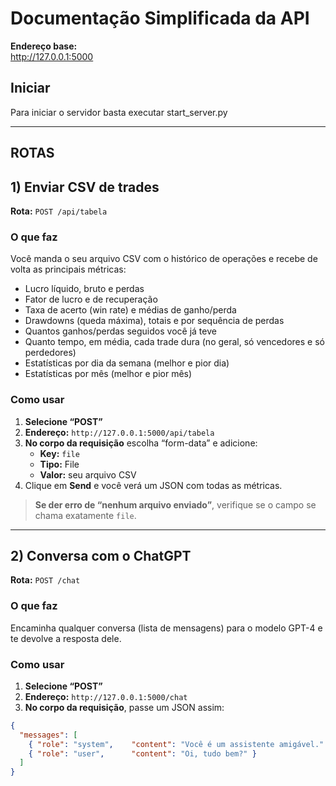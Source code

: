 # Documentação Simplificada da API

**Endereço base:**  
http://127.0.0.1:5000


## Iniciar

Para iniciar o servidor basta executar start_server.py

---
## ROTAS

## 1) Enviar CSV de trades  
**Rota:** `POST /api/tabela`

### O que faz  
Você manda o seu arquivo CSV com o histórico de operações e recebe de volta as principais métricas:

- Lucro líquido, bruto e perdas  
- Fator de lucro e de recuperação  
- Taxa de acerto (win rate) e médias de ganho/perda  
- Drawdowns (queda máxima), totais e por sequência de perdas  
- Quantos ganhos/perdas seguidos você já teve  
- Quanto tempo, em média, cada trade dura (no geral, só vencedores e só perdedores)  
- Estatísticas por dia da semana (melhor e pior dia)  
- Estatísticas por mês (melhor e pior mês)

### Como usar  

1. **Selecione “POST”**  
2. **Endereço:** `http://127.0.0.1:5000/api/tabela`  
3. **No corpo da requisição** escolha “form-data” e adicione:  
   - **Key:** `file`  
   - **Tipo:** File  
   - **Valor:** seu arquivo CSV  
4. Clique em **Send** e você verá um JSON com todas as métricas.

> **Se der erro de “nenhum arquivo enviado”**, verifique se o campo se chama exatamente `file`.  

---

## 2) Conversa com o ChatGPT  
**Rota:** `POST /chat`

### O que faz  
Encaminha qualquer conversa (lista de mensagens) para o modelo GPT-4 e te devolve a resposta dele.

### Como usar  

1. **Selecione “POST”**  
2. **Endereço:** `http://127.0.0.1:5000/chat`  
3. **No corpo da requisição**, passe um JSON assim:
```json
{
  "messages": [
    { "role": "system",    "content": "Você é um assistente amigável." },
    { "role": "user",      "content": "Oi, tudo bem?" }
  ]
}
